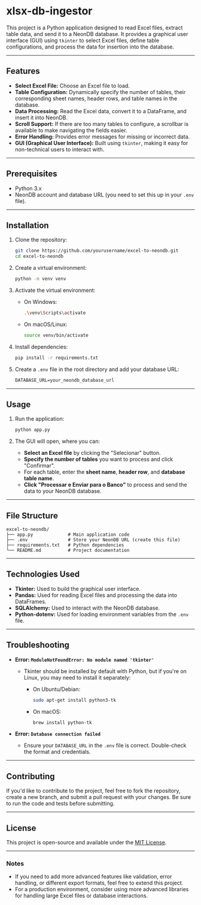 # xlsx-db-ingestor
This project is a Python application designed to read Excel files, extract table data, and send it to a NeonDB database. It provides a graphical user interface (GUI) using `tkinter` to select Excel files, define table configurations, and process the data for insertion into the database.

---

## Features

* **Select Excel File:** Choose an Excel file to load.
* **Table Configuration:** Dynamically specify the number of tables, their corresponding sheet names, header rows, and table names in the database.
* **Data Processing:** Read the Excel data, convert it to a DataFrame, and insert it into NeonDB.
* **Scroll Support:** If there are too many tables to configure, a scrollbar is available to make navigating the fields easier.
* **Error Handling:** Provides error messages for missing or incorrect data.
* **GUI (Graphical User Interface):** Built using `tkinter`, making it easy for non-technical users to interact with.

---

## Prerequisites

* Python 3.x
* NeonDB account and database URL (you need to set this up in your `.env` file).

---

## Installation

1. Clone the repository:

   ```bash
   git clone https://github.com/yourusername/excel-to-neondb.git
   cd excel-to-neondb
   ```

2. Create a virtual environment:

   ```bash
   python -m venv venv
   ```

3. Activate the virtual environment:

   * On Windows:

     ```bash
     .\venv\Scripts\activate
     ```
   * On macOS/Linux:

     ```bash
     source venv/bin/activate
     ```

4. Install dependencies:

   ```bash
   pip install -r requirements.txt
   ```

5. Create a `.env` file in the root directory and add your database URL:

   ```txt
   DATABASE_URL=your_neondb_database_url
   ```

---

## Usage

1. Run the application:

   ```bash
   python app.py
   ```

2. The GUI will open, where you can:

   * **Select an Excel file** by clicking the "Selecionar" button.
   * **Specify the number of tables** you want to process and click "Confirmar".
   * For each table, enter the **sheet name**, **header row**, and **database table name**.
   * **Click "Processar e Enviar para o Banco"** to process and send the data to your NeonDB database.

---

## File Structure

```
excel-to-neondb/
├── app.py             # Main application code
├── .env               # Store your NeonDB URL (create this file)
├── requirements.txt   # Python dependencies
└── README.md          # Project documentation
```

---

## Technologies Used

* **Tkinter:** Used to build the graphical user interface.
* **Pandas:** Used for reading Excel files and processing the data into DataFrames.
* **SQLAlchemy:** Used to interact with the NeonDB database.
* **Python-dotenv:** Used for loading environment variables from the `.env` file.

---

## Troubleshooting

* **Error: `ModuleNotFoundError: No module named 'tkinter'`**

  * Tkinter should be installed by default with Python, but if you're on Linux, you may need to install it separately:

    * On Ubuntu/Debian:

      ```bash
      sudo apt-get install python3-tk
      ```
    * On macOS:

      ```bash
      brew install python-tk
      ```

* **Error: `Database connection failed`**

  * Ensure your `DATABASE_URL` in the `.env` file is correct. Double-check the format and credentials.

---

## Contributing

If you'd like to contribute to the project, feel free to fork the repository, create a new branch, and submit a pull request with your changes. Be sure to run the code and tests before submitting.

---

## License

This project is open-source and available under the [MIT License](LICENSE).

---

### Notes

* If you need to add more advanced features like validation, error handling, or different export formats, feel free to extend this project.
* For a production environment, consider using more advanced libraries for handling large Excel files or database interactions.
